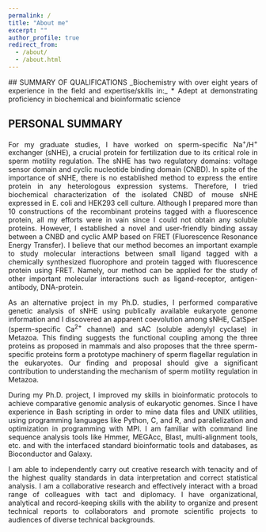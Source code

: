 ```yaml
---
permalink: /
title: "About me"
excerpt: ""
author_profile: true
redirect_from:
  - /about/
  - /about.html
---
```

<div style="text-align: justify">
  <div markdown = "1">
## SUMMARY OF QUALIFICATIONS
_Biochemistry with over eight years of experience in the field and expertise/skills in:_
* Adept at demonstrating proficiency in biochemical and bioinformatic science

## PERSONAL SUMMARY
For my graduate studies, I have worked on sperm-specific Na<sup>+</sup>/H<sup>+</sup> exchanger (sNHE), a crucial protein for fertilization due to its critical role in sperm motility regulation. The sNHE has two regulatory domains: voltage sensor domain and cyclic nucleotide binding domain (CNBD). In spite of the importance of sNHE, there is no established method to express the entire protein in any heterologous expression systems. Therefore, I tried biochemical characterization of the isolated CNBD of mouse sNHE expressed in E. coli and HEK293 cell culture. Although I prepared more than 10 constructions of the recombinant proteins tagged with a fluorescence protein, all my efforts were in vain since I could not obtain any soluble proteins. However, I established a novel and user-friendly binding assay between a CNBD and cyclic AMP based on FRET (Fluorescence Resonance Energy Transfer). I believe that our method becomes an important example to study molecular interactions between small ligand tagged with a chemically synthesized fluorophore and protein tagged with fluorescence protein using FRET. Namely, our method can be applied for the study of other important molecular interactions such as ligand-receptor, antigen-antibody, DNA-protein.

As an alternative project in my Ph.D. studies, I performed comparative genetic analysis of sNHE using publically available eukaryote genome information and I discovered an apparent coevolution among sNHE, CatSper (sperm-specific Ca<sup>2+</sup> channel) and sAC (soluble adenylyl cyclase) in Metazoa. This finding suggests the functional coupling among the three proteins as proposed in mammals and also proposes that the three sperm-specific proteins form a prototype machinery of sperm flagellar regulation in the eukaryotes. Our finding and proposal should give a significant contribution to understanding the mechanism of sperm motility regulation in Metazoa.

During my Ph.D. project, I improved my skills in bioinformatic protocols to achieve comparative genomic analysis of eukaryotic genomes. Since I have experience in Bash scripting in order to mine data files and UNIX utilities, using programming languages like Python, C, and R, and parallelization and optimization in programming with MPI. I am familiar with command line sequence analysis tools like Hmmer, MEGAcc, Blast, multi-alignment tools, etc. and with the interfaced standard bioinformatic tools and databases, as Bioconductor and Galaxy.

I am able to independently carry out creative research with tenacity and of the highest quality standards in data interpretation and correct statistical analysis. I am a collaborative research and effectively interact with a broad range of colleagues with tact and diplomacy. I have organizational, analytical and record-keeping skills with the ability to organize and present technical reports to collaborators and promote scientific projects to audiences of diverse technical backgrounds.
  </div>
</div>
